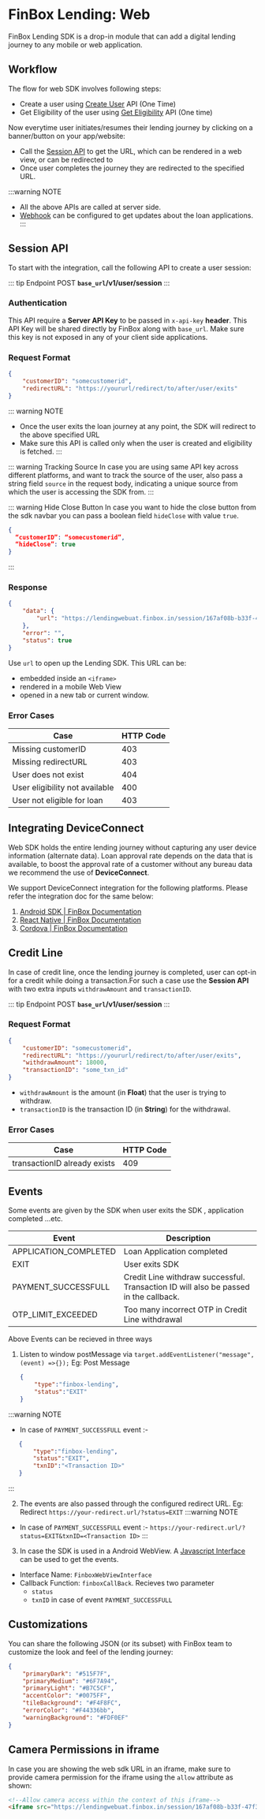 
# FinBox Lending: Web

FinBox Lending SDK is a drop-in module that can add a digital lending journey to any mobile or web application.
## Workflow

The flow for web SDK involves following steps:
- Create a user using [Create User](/middleware/sourcing-rest-api.html#create-user) API (One Time)
- Get Eligibility of the user using [Get Eligibility](/middleware/sourcing-rest-api.html#get-eligibility) API (One time)

Now everytime user initiates/resumes their lending journey by clicking on a banner/button on your app/website:
- Call the [Session API](#session-api) to get the URL, which can be rendered in a web view, or can be redirected to
- Once user completes the journey they are redirected to the specified URL.

:::warning NOTE
- All the above APIs are called at server side.
- [Webhook](/middleware/sourcing-rest-api.html#webhook) can be configured to get updates about the loan applications.
:::

## Session API
To start with the integration, call the following API to create a user session:

::: tip Endpoint
POST **`base_url`/v1/user/session**
:::

### Authentication
This API require a **Server API Key** to be passed in `x-api-key` **header**. This API Key will be shared directly by FinBox along with `base_url`. Make sure this key is not exposed in any of your client side applications.

### Request Format
```json
{
    "customerID": "somecustomerid",
    "redirectURL": "https://yoururl/redirect/to/after/user/exits"
}
```

::: warning NOTE
- Once the user exits the loan journey at any point, the SDK will redirect to the above specified URL
- Make sure this API is called only when the user is created and eligibility is fetched.
:::

::: warning Tracking Source
In case you are using same API key across different platforms, and want to track the source of the user, also pass a string field `source` in the request body, indicating a unique source from which the user is accessing the SDK from.
:::

::: warning Hide Close Button
In case you want to hide the close button from the sdk navbar you can pass a boolean field `hideClose` with value `true`.
```json
{
  “customerID”: “somecustomerid”,
  “hideClose”: true
}
```
:::

### Response
```json
{
    "data": {
        "url": "https://lendingwebuat.finbox.in/session/167af08b-b33f-47f3"
    },
    "error": "",
    "status": true
}
```
Use `url` to open up the Lending SDK. This URL can be:
- embedded inside an `<iframe>`
- rendered in a mobile Web View
- opened in a new tab or current window.

### Error Cases
| Case | HTTP Code |
| - | - |
| Missing customerID | 403 |
| Missing redirectURL | 403 |
| User does not exist | 404 |
| User eligibility not available | 400 |
| User not eligible for loan | 403 |

## Integrating DeviceConnect

Web SDK holds the entire lending journey without capturing any user device information (alternate data). Loan approval rate depends on the data that is available, to boost the approval rate of a customer without any bureau data we recommend the use of **DeviceConnect**. 

We support DeviceConnect integration for the following platforms. Please refer the integration doc for the same below:
1. [Android SDK | FinBox Documentation](https://docs.finbox.in/device-connect/android.html)
2. [React Native | FinBox Documentation](https://docs.finbox.in/device-connect/react-native.html)
3. [Cordova | FinBox Documentation](https://docs.finbox.in/device-connect/cordova.html)

## Credit Line
In case of credit line, once the lending journey is completed, user can opt-in for a credit while doing a transaction.For such a case use the **Session API** with two extra inputs `withdrawAmount` and `transactionID`.

::: tip Endpoint
POST **`base_url`/v1/user/session**
:::

### Request Format
```json
{
    "customerID": "somecustomerid",
    "redirectURL": "https://yoururl/redirect/to/after/user/exits",
    "withdrawAmount": 18000,
    "transactionID": "some_txn_id"
}
```
- `withdrawAmount` is the amount (in **Float**) that the user is trying to withdraw.
- `transactionID` is the transaction ID (in **String**) for the withdrawal.

### Error Cases
| Case | HTTP Code |
| - | - |
| transactionID already exists | 409 |

## Events

Some events are given by the SDK when user exits the SDK , application completed ...etc.

| Event | Description |
| - | - |
| APPLICATION_COMPLETED | Loan Application completed |
| EXIT | User exits SDK |
| PAYMENT_SUCCESSFULL | Credit Line withdraw successful. Transaction ID will also be passed in the callback.|
| OTP_LIMIT_EXCEEDED | Too many incorrect OTP in Credit Line withdrawal |

Above Events can be recieved in three ways

1. Listen to window postMessage via `target.addEventListener("message", (event) =>{});`
   Eg: Post Message
   ```json
   {
       "type":"finbox-lending",
       "status":"EXIT"
   }
   ```
:::warning NOTE
- In case of `PAYMENT_SUCCESSFULL` event :-

```json
   {
       "type":"finbox-lending",
       "status":"EXIT",
       "txnID":"<Transaction ID>"
   }
```
:::

2. The events are also passed through the configured redirect URL.
   Eg: Redirect
   `https://your-redirect.url/?status=EXIT`
:::warning NOTE
- In case of `PAYMENT_SUCCESSFULL` event :-
`https://your-redirect.url/?status=EXIT&txnID=<Transaction ID>`
:::

3. In case the SDK is used in a Android WebView. A [Javascript Interface](https://developer.android.com/guide/webapps/webview#UsingJavaScript) can be used to get the events.
- Interface Name: `FinboxWebViewInterface`
- Callback Function: `finboxCallBack`. Recieves two parameter
    - `status`
    - `txnID` in case of event `PAYMENT_SUCCESSFULL` 

## Customizations

You can share the following JSON (or its subset) with FinBox team to customize the look and feel of the lending journey:
```json
{
    "primaryDark": "#515F7F",
    "primaryMedium": "#6F7A94",
    "primaryLight": "#B7C5CF",
    "accentColor": "#0075FF",
    "tileBackground": "#F4F8FC",
    "errorColor": "#F44336bb",
    "warningBackground": "#FDF0EF"
}
```

## Camera Permissions in iframe

In case you are showing the web sdk URL in an iframe, make sure to provide camera permission for the iframe using the `allow` attribute as shown:
```html
<!--Allow camera access within the context of this iframe-->
<iframe src="https://lendingwebuat.finbox.in/session/167af08b-b33f-47f3" allow="camera"></iframe>
```